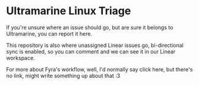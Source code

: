 # Ultramarine Linux Triage
If you're unsure where an issue should go, but are sure it belongs to Ultramarine, you can report it here.

This repository is also where unassigned Linear issues go, bi-directional sync is enabled, so you can comment and we can see it in our Linear workspace.

For more about Fyra's workflow, well, I'd normally say click here, but there's no link, might write something up about that :3
